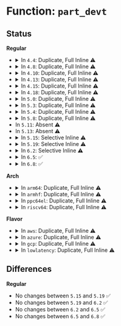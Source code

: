 # Function: <code>part_devt</code>

## Status
<b>Regular</b>
<ul>
<li>
<details>
<summary>In <code>4.4</code>: Duplicate, Full Inline ⚠️</summary>

**Collision:** Static Duplication

**Inline:** Full

**Transformation:** False

**Instances:**

```
In init/do_mounts.c (0)
Location: include/linux/genhd.h:271
Inline: True
```
```
In kernel/trace/blktrace.c (0)
Location: include/linux/genhd.h:271
Inline: True
```
```
In block/ioctl.c (0)
Location: include/linux/genhd.h:271
Inline: True
```
```
In block/genhd.c (0)
Location: include/linux/genhd.h:271
Inline: True
```
</details>
</li>
<li>
<details>
<summary>In <code>4.8</code>: Duplicate, Full Inline ⚠️</summary>

**Collision:** Static Duplication

**Inline:** Full

**Transformation:** False

**Instances:**

```
In init/do_mounts.c (0)
Location: include/linux/genhd.h:255
Inline: True
```
```
In kernel/trace/blktrace.c (0)
Location: include/linux/genhd.h:255
Inline: True
```
```
In block/ioctl.c (0)
Location: include/linux/genhd.h:255
Inline: True
```
```
In block/genhd.c (0)
Location: include/linux/genhd.h:255
Inline: True
```
</details>
</li>
<li>
<details>
<summary>In <code>4.10</code>: Duplicate, Full Inline ⚠️</summary>

**Collision:** Static Duplication

**Inline:** Full

**Transformation:** False

**Instances:**

```
In init/do_mounts.c (0)
Location: include/linux/genhd.h:246
Inline: True
```
```
In kernel/trace/blktrace.c (0)
Location: include/linux/genhd.h:246
Inline: True
```
```
In block/ioctl.c (0)
Location: include/linux/genhd.h:246
Inline: True
```
```
In block/genhd.c (0)
Location: include/linux/genhd.h:246
Inline: True
```
</details>
</li>
<li>
<details>
<summary>In <code>4.13</code>: Duplicate, Full Inline ⚠️</summary>

**Collision:** Static Duplication

**Inline:** Full

**Transformation:** False

**Instances:**

```
In init/do_mounts.c (0)
Location: include/linux/genhd.h:240
Inline: True
```
```
In kernel/trace/blktrace.c (0)
Location: include/linux/genhd.h:240
Inline: True
```
```
In block/ioctl.c (0)
Location: include/linux/genhd.h:240
Inline: True
```
```
In block/genhd.c (0)
Location: include/linux/genhd.h:240
Inline: True
```
</details>
</li>
<li>
<details>
<summary>In <code>4.15</code>: Duplicate, Full Inline ⚠️</summary>

**Collision:** Static Duplication

**Inline:** Full

**Transformation:** False

**Instances:**

```
In init/do_mounts.c (0)
Location: include/linux/genhd.h:243
Inline: True
```
```
In kernel/trace/blktrace.c (0)
Location: include/linux/genhd.h:243
Inline: True
```
```
In block/blk-core.c (0)
Location: include/linux/genhd.h:243
Inline: True
```
```
In block/ioctl.c (0)
Location: include/linux/genhd.h:243
Inline: True
```
```
In block/genhd.c (0)
Location: include/linux/genhd.h:243
Inline: True
```
</details>
</li>
<li>
<details>
<summary>In <code>4.18</code>: Duplicate, Full Inline ⚠️</summary>

**Collision:** Static Duplication

**Inline:** Full

**Transformation:** False

**Instances:**

```
In init/do_mounts.c (0)
Location: include/linux/genhd.h:244
Inline: True
```
```
In kernel/trace/blktrace.c (0)
Location: include/linux/genhd.h:244
Inline: True
```
```
In block/blk-core.c (0)
Location: include/linux/genhd.h:244
Inline: True
```
```
In block/ioctl.c (0)
Location: include/linux/genhd.h:244
Inline: True
```
```
In block/genhd.c (0)
Location: include/linux/genhd.h:244
Inline: True
```
</details>
</li>
<li>
<details>
<summary>In <code>5.0</code>: Duplicate, Full Inline ⚠️</summary>

**Collision:** Static Duplication

**Inline:** Full

**Transformation:** False

**Instances:**

```
In init/do_mounts.c (0)
Location: include/linux/genhd.h:246
Inline: True
```
```
In kernel/trace/blktrace.c (0)
Location: include/linux/genhd.h:246
Inline: True
```
```
In block/blk-core.c (0)
Location: include/linux/genhd.h:246
Inline: True
```
```
In block/ioctl.c (0)
Location: include/linux/genhd.h:246
Inline: True
```
```
In block/genhd.c (0)
Location: include/linux/genhd.h:246
Inline: True
```
</details>
</li>
<li>
<details>
<summary>In <code>5.3</code>: Duplicate, Full Inline ⚠️</summary>

**Collision:** Static Duplication

**Inline:** Full

**Transformation:** False

**Instances:**

```
In init/do_mounts.c (0)
Location: include/linux/genhd.h:253
Inline: True
```
```
In kernel/trace/blktrace.c (0)
Location: include/linux/genhd.h:253
Inline: True
```
```
In block/blk-core.c (0)
Location: include/linux/genhd.h:253
Inline: True
```
```
In block/ioctl.c (0)
Location: include/linux/genhd.h:253
Inline: True
```
```
In block/genhd.c (0)
Location: include/linux/genhd.h:253
Inline: True
```
```
In block/partition-generic.c (0)
Location: include/linux/genhd.h:253
Inline: True
```
</details>
</li>
<li>
<details>
<summary>In <code>5.4</code>: Duplicate, Full Inline ⚠️</summary>

**Collision:** Static Duplication

**Inline:** Full

**Transformation:** False

**Instances:**

```
In init/do_mounts.c (0)
Location: include/linux/genhd.h:253
Inline: True
```
```
In kernel/trace/blktrace.c (0)
Location: include/linux/genhd.h:253
Inline: True
```
```
In block/blk-core.c (0)
Location: include/linux/genhd.h:253
Inline: True
```
```
In block/ioctl.c (0)
Location: include/linux/genhd.h:253
Inline: True
```
```
In block/genhd.c (0)
Location: include/linux/genhd.h:253
Inline: True
```
```
In block/partition-generic.c (0)
Location: include/linux/genhd.h:253
Inline: True
```
</details>
</li>
<li>
<details>
<summary>In <code>5.8</code>: Duplicate, Full Inline ⚠️</summary>

**Collision:** Static Duplication

**Inline:** Full

**Transformation:** False

**Instances:**

```
In init/do_mounts.c (ffffffff81003ddd)
Location: include/linux/genhd.h:249
Inline: True
Inline callers:
  - init/do_mounts.c:devt_from_partuuid
```
```
In kernel/trace/blktrace.c (ffffffff811d0e18)
Location: include/linux/genhd.h:249
Inline: True
Inline callers:
  - kernel/trace/blktrace.c:sysfs_blk_trace_attr_store
  - kernel/trace/blktrace.c:sysfs_blk_trace_attr_show
```
```
In block/blk-core.c (ffffffff81544b6c)
Location: include/linux/genhd.h:249
Inline: True
Inline callers:
  - block/blk-core.c:generic_make_request_checks
```
```
In block/genhd.c (ffffffff8155b1a5)
Location: include/linux/genhd.h:249
Inline: True
Inline callers:
  - block/genhd.c:blk_lookup_devt
  - block/genhd.c:diskstats_show
  - block/genhd.c:printk_all_partitions
  - block/genhd.c:bdget_disk
```
```
In block/partitions/core.c (ffffffff8155da92)
Location: include/linux/genhd.h:249
Inline: True
Inline callers:
  - block/partitions/core.c:bdev_resize_partition
  - block/partitions/core.c:delete_partition
```
</details>
</li>
<li>
In <code>5.11</code>: Absent ⚠️
</li>
<li>
In <code>5.13</code>: Absent ⚠️
</li>
<li>
<details>
<summary>In <code>5.15</code>: Selective Inline ⚠️</summary>

```c
dev_t part_devt(struct gendisk *disk, u8 partno);
```

**Collision:** Unique Global

**Inline:** Selective

**Transformation:** False

**Instances:**

```
In block/genhd.c (ffffffff815e49ab)
Location: block/genhd.c:1234
Inline: True
Inline callers:
  - block/genhd.c:blk_lookup_devt
Direct callers:
  - init/do_mounts.c:devt_from_partuuid
```
**Symbols:**

```
ffffffff815e48c0-ffffffff815e48f2: part_devt (STB_GLOBAL)
```
</details>
</li>
<li>
<details>
<summary>In <code>5.19</code>: Selective Inline ⚠️</summary>

```c
dev_t part_devt(struct gendisk *disk, u8 partno);
```

**Collision:** Unique Global

**Inline:** Selective

**Transformation:** False

**Instances:**

```
In block/genhd.c (ffffffff81693a53)
Location: block/genhd.c:1293
Inline: True
Inline callers:
  - block/genhd.c:blk_lookup_devt
Direct callers:
  - init/do_mounts.c:devt_from_partuuid
```
**Symbols:**

```
ffffffff81693940-ffffffff81693982: part_devt (STB_GLOBAL)
```
</details>
</li>
<li>
<details>
<summary>In <code>6.2</code>: Selective Inline ⚠️</summary>

```c
dev_t part_devt(struct gendisk *disk, u8 partno);
```

**Collision:** Unique Global

**Inline:** Selective

**Transformation:** False

**Instances:**

```
In block/genhd.c (ffffffff81752753)
Location: block/genhd.c:1316
Inline: True
Inline callers:
  - block/genhd.c:blk_lookup_devt
Direct callers:
  - init/do_mounts.c:devt_from_partuuid
```
**Symbols:**

```
ffffffff81752630-ffffffff81752672: part_devt (STB_GLOBAL)
```
</details>
</li>
<li>
<details>
<summary>In <code>6.5</code>: ✅</summary>

```c
dev_t part_devt(struct gendisk *disk, u8 partno);
```

**Collision:** Unique Global

**Inline:** No

**Transformation:** False

**Instances:**

```
In block/genhd.c (ffffffff8178e940)
Location: block/genhd.c:1308
Inline: False
Direct callers:
  - block/early-lookup.c:blk_lookup_devt
  - block/early-lookup.c:devt_from_partuuid
```
**Symbols:**

```
ffffffff8178e940-ffffffff8178e982: part_devt (STB_GLOBAL)
```
</details>
</li>
<li>
<details>
<summary>In <code>6.8</code>: ✅</summary>

```c
dev_t part_devt(struct gendisk *disk, u8 partno);
```

**Collision:** Unique Global

**Inline:** No

**Transformation:** False

**Instances:**

```
In block/genhd.c (ffffffff817d1200)
Location: block/genhd.c:1321
Inline: False
Direct callers:
  - block/early-lookup.c:blk_lookup_devt
  - block/early-lookup.c:devt_from_partuuid
```
**Symbols:**

```
ffffffff817d1200-ffffffff817d1242: part_devt (STB_GLOBAL)
```
</details>
</li>
</ul>
<b>Arch</b>
<ul>
<li>
<details>
<summary>In <code>arm64</code>: Duplicate, Full Inline ⚠️</summary>

**Collision:** Static Duplication

**Inline:** Full

**Transformation:** False

**Instances:**

```
In init/do_mounts.c (0)
Location: include/linux/genhd.h:253
Inline: True
```
```
In kernel/trace/blktrace.c (0)
Location: include/linux/genhd.h:253
Inline: True
```
```
In block/blk-core.c (0)
Location: include/linux/genhd.h:253
Inline: True
```
```
In block/ioctl.c (0)
Location: include/linux/genhd.h:253
Inline: True
```
```
In block/genhd.c (0)
Location: include/linux/genhd.h:253
Inline: True
```
```
In block/partition-generic.c (0)
Location: include/linux/genhd.h:253
Inline: True
```
</details>
</li>
<li>
<details>
<summary>In <code>armhf</code>: Duplicate, Full Inline ⚠️</summary>

**Collision:** Static Duplication

**Inline:** Full

**Transformation:** False

**Instances:**

```
In init/do_mounts.c (c0303d0c)
Location: include/linux/genhd.h:253
Inline: True
```
```
In kernel/trace/blktrace.c (c04722f4)
Location: include/linux/genhd.h:253
Inline: True
Inline callers:
  - kernel/trace/blktrace.c:sysfs_blk_trace_attr_store
  - kernel/trace/blktrace.c:sysfs_blk_trace_attr_show
```
```
In block/blk-core.c (c078f344)
Location: include/linux/genhd.h:253
Inline: True
Inline callers:
  - block/blk-core.c:generic_make_request_checks
```
```
In block/ioctl.c (c07a33f0)
Location: include/linux/genhd.h:253
Inline: True
Inline callers:
  - block/ioctl.c:blkpg_ioctl
  - block/ioctl.c:blkpg_ioctl
```
```
In block/genhd.c (c07a4ff0)
Location: include/linux/genhd.h:253
Inline: True
Inline callers:
  - block/genhd.c:blk_lookup_devt
  - block/genhd.c:diskstats_show
  - block/genhd.c:printk_all_partitions
  - block/genhd.c:bdget_disk
  - block/genhd.c:del_gendisk
```
```
In block/partition-generic.c (c07a81ec)
Location: include/linux/genhd.h:253
Inline: True
Inline callers:
  - block/partition-generic.c:delete_partition
```
</details>
</li>
<li>
<details>
<summary>In <code>ppc64el</code>: Duplicate, Full Inline ⚠️</summary>

**Collision:** Static Duplication

**Inline:** Full

**Transformation:** False

**Instances:**

```
In init/do_mounts.c (c000000000010ee4)
Location: include/linux/genhd.h:253
Inline: True
```
```
In kernel/trace/blktrace.c (c0000000002c1da8)
Location: include/linux/genhd.h:253
Inline: True
Inline callers:
  - kernel/trace/blktrace.c:sysfs_blk_trace_attr_store
  - kernel/trace/blktrace.c:sysfs_blk_trace_attr_show
```
```
In block/blk-core.c (c00000000077550c)
Location: include/linux/genhd.h:253
Inline: True
Inline callers:
  - block/blk-core.c:generic_make_request_checks
```
```
In block/ioctl.c (c0000000007901e8)
Location: include/linux/genhd.h:253
Inline: True
Inline callers:
  - block/ioctl.c:blkpg_ioctl
  - block/ioctl.c:blkpg_ioctl
```
```
In block/genhd.c (c000000000792c90)
Location: include/linux/genhd.h:253
Inline: True
Inline callers:
  - block/genhd.c:blk_lookup_devt
  - block/genhd.c:diskstats_show
  - block/genhd.c:printk_all_partitions
  - block/genhd.c:bdget_disk
  - block/genhd.c:del_gendisk
```
```
In block/partition-generic.c (c000000000796ab8)
Location: include/linux/genhd.h:253
Inline: True
Inline callers:
  - block/partition-generic.c:delete_partition
```
</details>
</li>
<li>
<details>
<summary>In <code>riscv64</code>: Duplicate, Full Inline ⚠️</summary>

**Collision:** Static Duplication

**Inline:** Full

**Transformation:** False

**Instances:**

```
In init/do_mounts.c (ffffffe0000b494e)
Location: include/linux/genhd.h:253
Inline: True
```
```
In kernel/trace/blktrace.c (ffffffe00018d378)
Location: include/linux/genhd.h:253
Inline: True
Inline callers:
  - kernel/trace/blktrace.c:sysfs_blk_trace_attr_store
  - kernel/trace/blktrace.c:sysfs_blk_trace_attr_show
```
```
In block/blk-core.c (ffffffe00042424a)
Location: include/linux/genhd.h:253
Inline: True
Inline callers:
  - block/blk-core.c:generic_make_request_checks
```
```
In block/ioctl.c (ffffffe000434f4a)
Location: include/linux/genhd.h:253
Inline: True
Inline callers:
  - block/ioctl.c:blkpg_ioctl
  - block/ioctl.c:blkpg_ioctl
```
```
In block/genhd.c (ffffffe0004364f2)
Location: include/linux/genhd.h:253
Inline: True
Inline callers:
  - block/genhd.c:blk_lookup_devt
  - block/genhd.c:diskstats_show
  - block/genhd.c:printk_all_partitions
  - block/genhd.c:bdget_disk
  - block/genhd.c:del_gendisk
```
```
In block/partition-generic.c (ffffffe000438f24)
Location: include/linux/genhd.h:253
Inline: True
Inline callers:
  - block/partition-generic.c:delete_partition
```
</details>
</li>
</ul>
<b>Flavor</b>
<ul>
<li>
<details>
<summary>In <code>aws</code>: Duplicate, Full Inline ⚠️</summary>

**Collision:** Static Duplication

**Inline:** Full

**Transformation:** False

**Instances:**

```
In init/do_mounts.c (0)
Location: include/linux/genhd.h:253
Inline: True
```
```
In kernel/trace/blktrace.c (0)
Location: include/linux/genhd.h:253
Inline: True
```
```
In block/blk-core.c (0)
Location: include/linux/genhd.h:253
Inline: True
```
```
In block/ioctl.c (0)
Location: include/linux/genhd.h:253
Inline: True
```
```
In block/genhd.c (0)
Location: include/linux/genhd.h:253
Inline: True
```
```
In block/partition-generic.c (0)
Location: include/linux/genhd.h:253
Inline: True
```
</details>
</li>
<li>
<details>
<summary>In <code>azure</code>: Duplicate, Full Inline ⚠️</summary>

**Collision:** Static Duplication

**Inline:** Full

**Transformation:** False

**Instances:**

```
In init/do_mounts.c (0)
Location: include/linux/genhd.h:253
Inline: True
```
```
In kernel/trace/blktrace.c (0)
Location: include/linux/genhd.h:253
Inline: True
```
```
In block/blk-core.c (0)
Location: include/linux/genhd.h:253
Inline: True
```
```
In block/ioctl.c (0)
Location: include/linux/genhd.h:253
Inline: True
```
```
In block/genhd.c (0)
Location: include/linux/genhd.h:253
Inline: True
```
```
In block/partition-generic.c (0)
Location: include/linux/genhd.h:253
Inline: True
```
</details>
</li>
<li>
<details>
<summary>In <code>gcp</code>: Duplicate, Full Inline ⚠️</summary>

**Collision:** Static Duplication

**Inline:** Full

**Transformation:** False

**Instances:**

```
In init/do_mounts.c (0)
Location: include/linux/genhd.h:253
Inline: True
```
```
In kernel/trace/blktrace.c (0)
Location: include/linux/genhd.h:253
Inline: True
```
```
In block/blk-core.c (0)
Location: include/linux/genhd.h:253
Inline: True
```
```
In block/ioctl.c (0)
Location: include/linux/genhd.h:253
Inline: True
```
```
In block/genhd.c (0)
Location: include/linux/genhd.h:253
Inline: True
```
```
In block/partition-generic.c (0)
Location: include/linux/genhd.h:253
Inline: True
```
</details>
</li>
<li>
<details>
<summary>In <code>lowlatency</code>: Duplicate, Full Inline ⚠️</summary>

**Collision:** Static Duplication

**Inline:** Full

**Transformation:** False

**Instances:**

```
In init/do_mounts.c (0)
Location: include/linux/genhd.h:253
Inline: True
```
```
In kernel/trace/blktrace.c (0)
Location: include/linux/genhd.h:253
Inline: True
```
```
In block/blk-core.c (0)
Location: include/linux/genhd.h:253
Inline: True
```
```
In block/ioctl.c (0)
Location: include/linux/genhd.h:253
Inline: True
```
```
In block/genhd.c (0)
Location: include/linux/genhd.h:253
Inline: True
```
```
In block/partition-generic.c (0)
Location: include/linux/genhd.h:253
Inline: True
```
</details>
</li>
</ul>

## Differences
<b>Regular</b>
<ul>
<li>
No changes between <code>5.15</code> and <code>5.19</code> ✅
</li>
<li>
No changes between <code>5.19</code> and <code>6.2</code> ✅
</li>
<li>
No changes between <code>6.2</code> and <code>6.5</code> ✅
</li>
<li>
No changes between <code>6.5</code> and <code>6.8</code> ✅
</li>
</ul>
